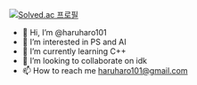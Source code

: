 [![Solved.ac
프로필](http://mazassumnida.wtf/api/v2/generate_badge?boj={haru_101})](https://solved.ac/{handle})

- 👋 Hi, I’m @haruharo101
- 👀 I’m interested in PS and AI
- 🌱 I’m currently learning C++
- 💞️ I’m looking to collaborate on idk
- 📫 How to reach me haruharo101@gmail.com
